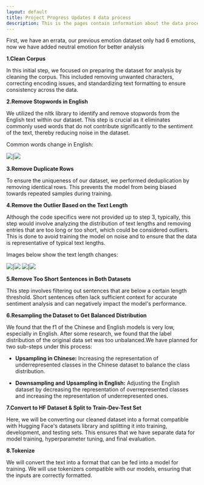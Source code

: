 ```yaml
---
layout: default
title: Project Progress Updates Ⅱ data process
description: This is the pages contain information about the data process
---
```


First, we have an errata, our previous emotion dataset only had 6 emotions, now we have added neutral emotion for better analysis

**1.Clean Corpus**

In this initial step, we focused on preparing the dataset for analysis by cleaning the corpus. This included removing unwanted characters, correcting encoding issues, and standardizing text formatting to ensure consistency across the data.

**2.Remove Stopwords in English**

We utilized the nltk library to identify and remove stopwords from the English text within our dataset. This step is crucial as it eliminates commonly used words that do not contribute significantly to the sentiment of the text, thereby reducing noise in the dataset.

Common words change in English:

![](./update2_images/update2_data_process5)|![](./update2_images/update2_data_process6)

**3.Remove Duplicate Rows**

To ensure the uniqueness of our dataset, we performed deduplication by removing identical rows. This prevents the model from being biased towards repeated samples during training.

**4.Remove the Outlier Based on the Text Length**   

Although the code specifics were not provided up to step 3, typically, this step would involve analyzing the distribution of text lengths and removing entries that are too long or too short, which could be considered outliers. This is done to avoid training the model on noise and to ensure that the data is representative of typical text lengths.

Images below show the text length changes:

![](./update2_images/update2_data_process1)|![](./update2_images/update2_data_process2)
![](./update2_images/upadte2_data_process3)|![](./update2_images/update2_data_process4)

**5.Remove Too Short Sentences in Both Datasets**

This step involves filtering out sentences that are below a certain length threshold. Short sentences often lack sufficient context for accurate sentiment analysis and can negatively impact the model's performance.

**6.Resampling the Dataset to Get Balanced Distribution**

We found that the f1 of the Chinese and English models is very low, especially in English. After some research, we found that the label distribution of the original data set was too unbalanced.We have planned for two sub-steps under this process:

  * **Upsampling in Chinese:** Increasing the representation of underrepresented classes in the Chinese dataset to balance the class distribution.
  
  * **Downsampling and Upsampling in English:** Adjusting the English dataset by decreasing the representation of overrepresented classes and increasing the representation of underrepresented ones.

**7.Convert to HF Dataset & Split to Train-Dev-Test Set**

Here, we will be converting our cleaned dataset into a format compatible with Hugging Face's datasets library and splitting it into training, development, and testing sets. This ensures that we have separate data for model training, hyperparameter tuning, and final evaluation.

**8.Tokenize**   

We will convert the text into a format that can be fed into a model for training. We will use tokenizers compatible with our models, ensuring that the inputs are correctly formatted.

